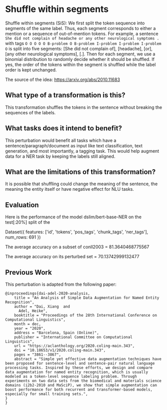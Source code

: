 # Shuffle within segments
Shuffle within segments (SiS): We first split the token sequence into segments of the same label. Thus, each segment corresponds to either a mention or a sequence of out-of-mention tokens. For example, a sentence `She did not complain of headache or any other neurological symptoms .` with tags `O O O O O B-problem O B-problem I-problem I-problem I-problem O` is split into five segments: [She did not complain of], [headache], [or], [any other neurological symptoms], [.]. Then for each segment, we use a binomial distribution to randomly
decide whether it should be shuffled. If yes, the order of the tokens within the segment is shuffled while the label order is kept unchanged.

The source of the idea: https://arxiv.org/abs/2010.11683

## What type of a transformation is this?
This transformation shuffles the tokens in the sentence without breaking the sequences of the labels.

## What tasks does it intend to benefit?
This perturbation would benefit all tasks which have a sentence/paragraph/document as input like text classification, 
text generation, and most importantly, a tagging task.
This would help augment data for a NER task by keeping the labels still aligned.

## What are the limitations of this transformation?
It is possible that shuffling could change the meaning of the sentence, the meaning the entity itself or have negative effect for NLU tasks.

## Evaluation

Here is the performance of the model dslim/bert-base-NER on the test[:20%] split of the 

Dataset({
    features: ['id', 'tokens', 'pos_tags', 'chunk_tags', 'ner_tags'],
    num_rows: 691
})

The average accuracy on a subset of conll2003 = 81.3640468775567

The average accuracy on its perturbed set = 70.13742999132477

## Previous Work
This perturbation is adapted from the following paper:
```
@inproceedings{dai-adel-2020-analysis,
    title = "An Analysis of Simple Data Augmentation for Named Entity Recognition",
    author = "Dai, Xiang  and
      Adel, Heike",
    booktitle = "Proceedings of the 28th International Conference on Computational Linguistics",
    month = dec,
    year = "2020",
    address = "Barcelona, Spain (Online)",
    publisher = "International Committee on Computational Linguistics",
    url = "https://aclanthology.org/2020.coling-main.343",
    doi = "10.18653/v1/2020.coling-main.343",
    pages = "3861--3867",
    abstract = "Simple yet effective data augmentation techniques have been proposed for sentence-level and sentence-pair natural language processing tasks. Inspired by these efforts, we design and compare data augmentation for named entity recognition, which is usually modeled as a token-level sequence labeling problem. Through experiments on two data sets from the biomedical and materials science domains (i2b2-2010 and MaSciP), we show that simple augmentation can boost performance for both recurrent and transformer-based models, especially for small training sets.",
}
}
```